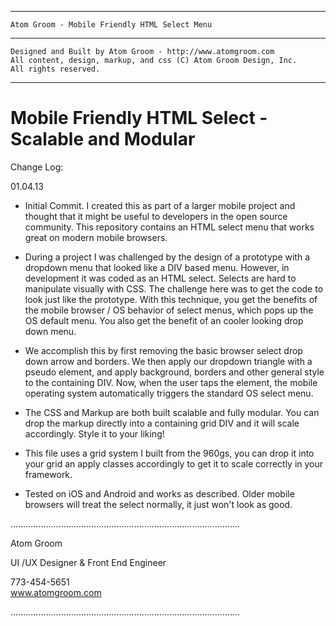 * * *    	
    
    Atom Groom - Mobile Friendly HTML Select Menu
    	
* * *  

    Designed and Built by Atom Groom - http://www.atomgroom.com
    All content, design, markup, and css (C) Atom Groom Design, Inc.
    All rights reserved.
    
* * *

# Mobile Friendly HTML Select - Scalable and Modular

Change Log:

01.04.13

* Initial Commit.  I created this as part of a larger mobile project and thought that it might be useful to developers in the open source community.  This repository contains an HTML select menu that works great on modern mobile browsers. 

* During a project I was challenged by the design of a prototype with a dropdown menu that looked like a DIV based menu.  However, in development it was coded as an HTML select. Selects are hard to manipulate visually with CSS. The challenge here was to get the code to look just like the prototype.  With this technique, you get the benefits of the mobile browser / OS behavior of select menus, which pops up the OS default menu.  You also get the benefit of an cooler looking drop down menu.

* We accomplish this by first removing the basic browser select drop down arrow and borders. We then apply our dropdown triangle with a pseudo element, and apply background, borders and other general style to the containing DIV.  Now, when the user taps the element, the mobile operating system automatically triggers the standard OS select menu.

* The CSS and Markup are both built scalable and fully modular.  You can drop the markup directly into a containing grid DIV and it will scale accordingly.  Style it to your liking! 

* This file uses a grid system I built from the 960gs, you can drop it into your grid an apply classes accordingly to get it to scale correctly in your framework.

* Tested on iOS and Android and works as described.  Older mobile browsers will treat the select normally, it just won't look as good.


...........................................................................................

Atom Groom  

UI /UX Designer & Front End Engineer  

773-454-5651  
www.atomgroom.com  

...........................................................................................